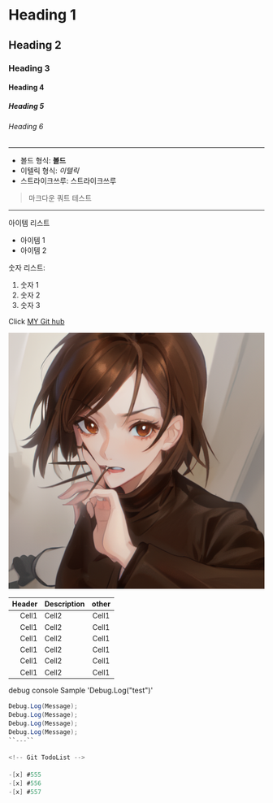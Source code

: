 <!-- Heading -->
# Heading 1
## Heading 2
### Heading 3
#### Heading 4
##### Heading 5
###### Heading 6

<!-- Line -->

---
<!-- Text Attributest -->

+ 볼드 형식: **볼드**
+ 이텔릭 형식: *이텔릭*
+ 스트라이크쓰루: 스트라이크쓰루

<!-- Quote -->

> 마크다운 쿼트 테스트

---

<!-- Bullet list -->
아이템 리스트
* 아이템 1
* 아이템 2

<!-- Numbered list -->
숫자 리스트:
1. 숫자 1
2. 숫자 2
3. 숫자 3

<!-- Link -->
Click [MY Git hub](https://github.com/RyuHaJung)

<!-- Image -->
![image](https://github.com/RyuHaJung/Data_VR_02_RYUHAJUNG_2023/blob/main/Stable%20Diffusion/00015-1837900809.png?raw=true)

<!-- Table -->
|Header|Description|other|
|--:|:--|:--:|
|Cell1|Cell2|Cell1|
|Cell1|Cell2|Cell1|
|Cell1|Cell2|Cell1|
|Cell1|Cell2|Cell1|
|Cell1|Cell2|Cell1|
|Cell1|Cell2|Cell1|

<!-- Code -->
debug console Sample 'Debug.Log("test")'

```c#
Debug.Log(Message);
Debug.Log(Message);
Debug.Log(Message);
Debug.Log(Message);
``---``

<!-- Git TodoList -->

-[x] #555
-[x] #556
-[x] #557

